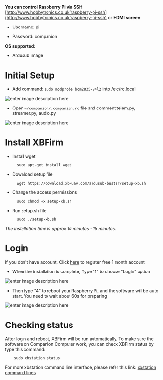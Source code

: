 **You can control Raspberry Pi via SSH**  [http://www.hobbytronics.co.uk/raspberry-pi-ssh](http://www.hobbytronics.co.uk/raspberry-pi-ssh)  or **HDMI screen**


-   Username: pi

    
-   Password: companion

**OS supported:**

-   Ardusub image

# Initial Setup
-   Add command: `sudo modprobe bcm2835-v4l2` into /etc/rc.local

![enter image description here](https://i.imgur.com/sQiM7CI.png)
-   Open `~/companion/.companion.rc` file and comment telem.py, streamer.py, audio.py

![enter image description here](https://i.imgur.com/039jgh5.png)   

# Install XBFirm
- Install wget

        sudo apt-get install wget

- Download setup file

		wget https://download.xb-uav.com/ardusub-buster/setup-xb.sh

- Change the access permissions


		sudo chmod +x setup-xb.sh


- Run setup.sh file


		sudo ./setup-xb.sh


*The installation time is approx 10 minutes - 15 minutes.*

# Login

If you don't have account, Click  [here](https://product.xb-uav.com/customer/register)  to register free 1 month account

- When the installation is complete, Type "1" to choose "Login" option


![enter image description here](https://i.imgur.com/WpZZsiQ.png)


- Then type "4" to reboot your Raspberry Pi, and the software will be auto start. You need to wait about 60s for preparing


![enter image description here](https://i.imgur.com/fSRbOOr.png)


# Checking status


After login and reboot, XBFirm will be run automatically. To make sure the software on Companion Computer work, you can check XBFirm status by type this command:


		sudo xbstation status


For more xbstation command line interface, please refer this link: [xbstation command lines](https://xb-uav.com/news/7)

